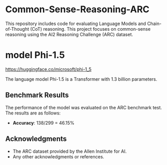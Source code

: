 
# Common-Sense-Reasoning-ARC

This repository includes code for evaluating Language Models and Chain-of-Thought (CoT) reasoning.
This project focuses on common-sense reasoning using the AI2 Reasoning Challenge (ARC) dataset. 


# model Phi-1.5
https://huggingface.co/microsoft/phi-1_5

The language model Phi-1.5 is a Transformer with 1.3 billion parameters.

## Benchmark Results

The performance of the model was evaluated on the ARC benchmark test. The results are as follows:

- **Accuracy**: 138/299 = 46.15%

## Acknowledgments

- The ARC dataset provided by the Allen Institute for AI.
- Any other acknowledgments or references.
